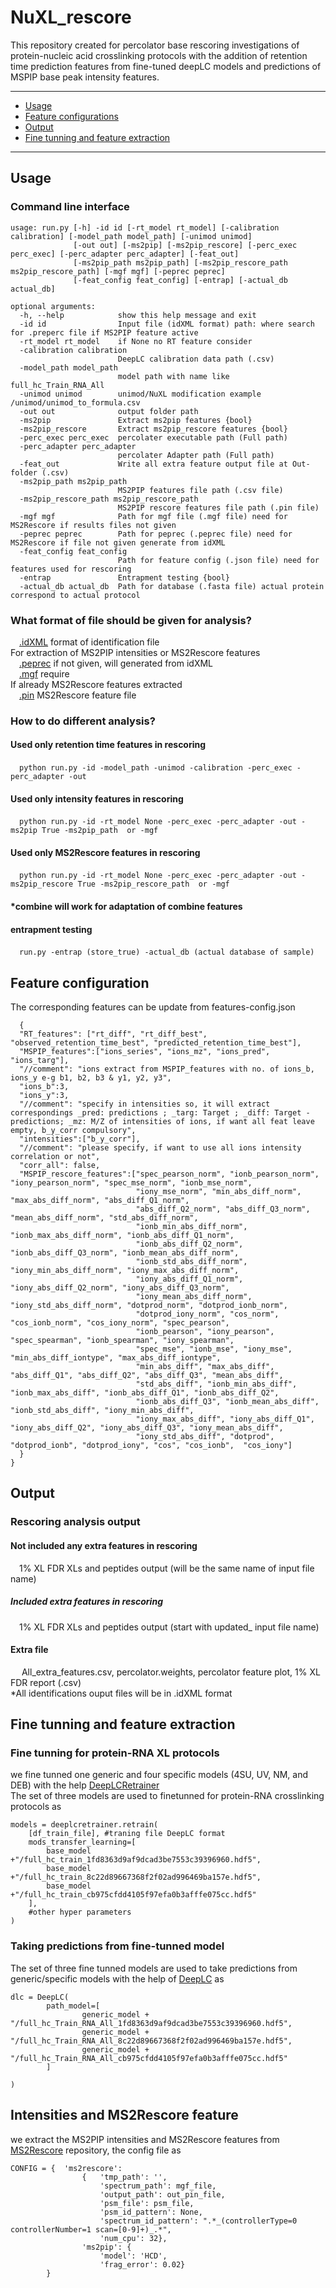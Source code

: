 # NuXL_rescore

This repository created for percolator base rescoring investigations of protein-nucleic acid crosslinking protocols
with the addition of retention time prediction features from fine-tuned deepLC models and predictions of MSPIP base peak intensity features.

---

- [Usage](#usage)
- [Feature configurations](#Feature-configuration) 
- [Output](#Output)
- [Fine tunning and feature extraction](#Fine-tunning-and-feature-extraction)

---

## Usage

### Command line interface

```
usage: run.py [-h] -id id [-rt_model rt_model] [-calibration calibration] [-model_path model_path] [-unimod unimod]
              [-out out] [-ms2pip] [-ms2pip_rescore] [-perc_exec perc_exec] [-perc_adapter perc_adapter] [-feat_out]
              [-ms2pip_path ms2pip_path] [-ms2pip_rescore_path ms2pip_rescore_path] [-mgf mgf] [-peprec peprec]
              [-feat_config feat_config] [-entrap] [-actual_db actual_db]

optional arguments:
  -h, --help            show this help message and exit
  -id id                Input file (idXML format) path: where search for .preperc file if MS2PIP feature active
  -rt_model rt_model    if None no RT feature consider
  -calibration calibration
                        DeepLC calibration data path (.csv)
  -model_path model_path
                        model path with name like full_hc_Train_RNA_All
  -unimod unimod        unimod/NuXL modification example /unimod/unimod_to_formula.csv
  -out out              output folder path
  -ms2pip               Extract ms2pip features {bool}
  -ms2pip_rescore       Extract ms2pip_rescore features {bool}
  -perc_exec perc_exec  percolater executable path (Full path)
  -perc_adapter perc_adapter
                        percolater Adapter path (Full path)
  -feat_out             Write all extra feature output file at Out-folder (.csv)
  -ms2pip_path ms2pip_path
                        MS2PIP features file path (.csv file)
  -ms2pip_rescore_path ms2pip_rescore_path
                        MS2PIP rescore features file path (.pin file)
  -mgf mgf              Path for mgf file (.mgf file) need for MS2Rescore if results files not given
  -peprec peprec        Path for peprec (.peprec file) need for MS2Rescore if file not given generate from idXML
  -feat_config feat_config
                        Path for feature config (.json file) need for features used for rescoring
  -entrap               Entrapment testing {bool}
  -actual_db actual_db  Path for database (.fasta file) actual protein correspond to actual protocol

```
### What format of file should be given for analysis? <br />
&emsp;[.idXML](https://pyopenms.readthedocs.io/en/latest/user_guide/identification_data.html) format of identification file<br />
For extraction of MS2PIP intensities or MS2Rescore features<br />
&emsp;[.peprec](https://psm-utils.readthedocs.io/en/v0.3.0/api/psm_utils.io/) if not given, will generated from idXML<br />
&emsp;[.mgf](https://abibuilder.cs.uni-tuebingen.de/archive/openms/Documentation/release/2.7.0/html/TOPP_FileConverter.html) require <br />
If already MS2Rescore features extracted <br />
&emsp;[.pin](https://github.com/compomics/ms2rescore) MS2Rescore feature file <br />

### How to do different analysis? <br />
#### Used only retention time features in rescoring<br />
&emsp;```python run.py -id -model_path -unimod -calibration -perc_exec -perc_adapter -out``` <br />

#### Used only intensity features in rescoring<br />
&emsp;```python run.py -id -rt_model None -perc_exec -perc_adapter -out -ms2pip True -ms2pip_path  or -mgf``` <br /> 

#### Used only MS2Rescore features in rescoring<br />
&emsp;```python run.py -id -rt_model None -perc_exec -perc_adapter -out -ms2pip_rescore True -ms2pip_rescore_path  or -mgf``` <br /> 

#### *combine will work for adaptation of combine features <br /> 

#### entrapment testing <br />
&emsp;```run.py -entrap (store_true) -actual_db (actual database of sample)``` <br />

## Feature configuration

The corresponding features can be update from features-config.json
```{"features":
  { 
  "RT_features": ["rt_diff", "rt_diff_best", "observed_retention_time_best", "predicted_retention_time_best"],
  "MSPIP_features":["ions_series", "ions_mz", "ions_pred", "ions_targ"],
  "//comment": "ions extract from MSPIP_features with no. of ions_b, ions_y e-g b1, b2, b3 & y1, y2, y3",
  "ions_b":3, 
  "ions_y":3, 
  "//comment": "specify in intensities so, it will extract correspondings _pred: predictions ; _targ: Target ; _diff: Target - predictions; _mz: M/Z of intensities of ions, if want all feat leave empty, b_y_corr compulsory",
  "intensities":["b_y_corr"],
  "//comment": "please specify, if want to use all ions intensity correlation or not",
  "corr_all": false,
  "MSPIP_rescore_features":["spec_pearson_norm", "ionb_pearson_norm", "iony_pearson_norm", "spec_mse_norm", "ionb_mse_norm", 
                            "iony_mse_norm", "min_abs_diff_norm",	"max_abs_diff_norm", "abs_diff_Q1_norm", 
                            "abs_diff_Q2_norm", "abs_diff_Q3_norm", "mean_abs_diff_norm", "std_abs_diff_norm",
                           	"ionb_min_abs_diff_norm", "ionb_max_abs_diff_norm", "ionb_abs_diff_Q1_norm", 
                            "ionb_abs_diff_Q2_norm", "ionb_abs_diff_Q3_norm", "ionb_mean_abs_diff_norm", 
                            "ionb_std_abs_diff_norm",	"iony_min_abs_diff_norm", "iony_max_abs_diff_norm", 
                            "iony_abs_diff_Q1_norm", "iony_abs_diff_Q2_norm", "iony_abs_diff_Q3_norm", 
                            "iony_mean_abs_diff_norm",	"iony_std_abs_diff_norm", "dotprod_norm", "dotprod_ionb_norm",
                            "dotprod_iony_norm", "cos_norm", "cos_ionb_norm", "cos_iony_norm", "spec_pearson",	
                            "ionb_pearson", "iony_pearson", "spec_spearman", "ionb_spearman", "iony_spearman", 
                            "spec_mse", "ionb_mse", "iony_mse", "min_abs_diff_iontype",	"max_abs_diff_iontype", 
                            "min_abs_diff", "max_abs_diff", "abs_diff_Q1", "abs_diff_Q2", "abs_diff_Q3", "mean_abs_diff", 
                            "std_abs_diff", "ionb_min_abs_diff",	"ionb_max_abs_diff", "ionb_abs_diff_Q1", "ionb_abs_diff_Q2", 
                            "ionb_abs_diff_Q3", "ionb_mean_abs_diff", "ionb_std_abs_diff", "iony_min_abs_diff", 
                            "iony_max_abs_diff", "iony_abs_diff_Q1", "iony_abs_diff_Q2", "iony_abs_diff_Q3", "iony_mean_abs_diff", 
                            "iony_std_abs_diff", "dotprod", "dotprod_ionb", "dotprod_iony", "cos", "cos_ionb",	"cos_iony"]
  }
}

```

## Output
### Rescoring analysis output
#### Not included any extra features in rescoring  <br /> 
&emsp;1% XL FDR XLs and peptides output (will be the same name of input file name)<br /> 
##### Included extra features in rescoring  <br /> 
&emsp;1% XL FDR XLs and peptides output (start with updated_ input file name)<br /> 
#### Extra file  <br />
&emsp; All_extra_features.csv, percolator.weights, percolator feature plot, 1% XL FDR report (.csv)<br /> 
*All identifications ouput files will be in .idXML format  <br /> 

## Fine tunning and feature extraction
### Fine tunning for protein-RNA XL protocols
we fine tunned one generic and four specific models (4SU, UV, NM, and DEB) with the help [DeepLCRetrainer](https://github.com/RobbinBouwmeester/DeepLCRetrainer)<br />
The set of three models are used to finetunned for protein-RNA crosslinking protocols as <br />
```
models = deeplcretrainer.retrain(
    [df_train_file], #traning file DeepLC format
    mods_transfer_learning=[
        base_model +"/full_hc_train_1fd8363d9af9dcad3be7553c39396960.hdf5",
        base_model +"/full_hc_train_8c22d89667368f2f02ad996469ba157e.hdf5",
        base_model +"/full_hc_train_cb975cfdd4105f97efa0b3afffe075cc.hdf5"
    ],
    #other hyper parameters
)

```
### Taking predictions from fine-tunned model
The set of three fine tunned models are used to take predictions from generic/specific models with the help of [DeepLC](https://github.com/compomics/DeepLC) as <br />
```
dlc = DeepLC(
        path_model=[
                generic_model + "/full_hc_Train_RNA_All_1fd8363d9af9dcad3be7553c39396960.hdf5",
                generic_model + "/full_hc_Train_RNA_All_8c22d89667368f2f02ad996469ba157e.hdf5",
                generic_model + "/full_hc_Train_RNA_All_cb975cfdd4105f97efa0b3afffe075cc.hdf5"
        ]
        
)

```
## Intensities and MS2Rescore feature
we extract the MS2PIP intensities and MS2Rescore features from [MS2Rescore](https://github.com/compomics/ms2rescore) repository, the config file as <br />
```
CONFIG = {  'ms2rescore': 
                {   'tmp_path': '', 
                    'spectrum_path': mgf_file, 
                    'output_path': out_pin_file,
                    'psm_file': psm_file,
                    'psm_id_pattern': None, 
                    'spectrum_id_pattern': ".*_(controllerType=0 controllerNumber=1 scan=[0-9]+)_.*", 
                    'num_cpu': 32}, 
                'ms2pip': {
                    'model': 'HCD', 
                    'frag_error': 0.02}
        }
```
